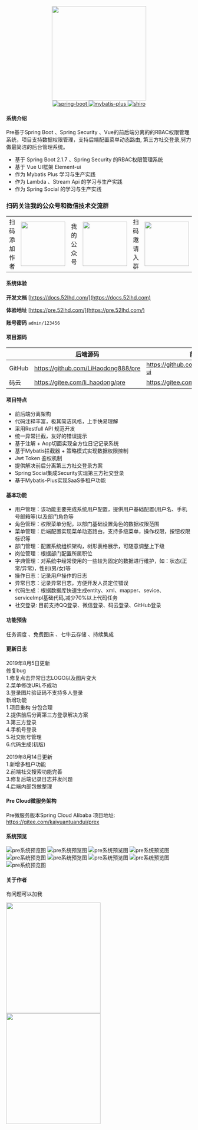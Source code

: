 

<div align="center">
<div style="height:256px; width:256px; text-align: center;">
<img src="https://gitee.com/li_haodong/picture_management/raw/master/pic/WechatIMG9.png" height="256" width="256">
</div>
 <a href="http://spring.io/projects/spring-boot">
            <img src="https://img.shields.io/badge/spring--boot-2.1.7.RELEASE-green.svg" alt="spring-boot">
       </a>
    <a href="http://mp.baomidou.com">
            <img src="https://img.shields.io/badge/mybatis--plus-3.1.2-blue.svg" alt="mybatis-plus">
    </a>  
    <a href="https://shiro.apache.org/">
            <img src="https://img.shields.io/badge/security-5.1.5-blue.svg" alt="shiro">
    </a>
</div>

#### 系统介绍
Pre基于Spring Boot 、Spring Security 、Vue的前后端分离的的RBAC权限管理系统，项目支持数据权限管理，支持后端配置菜单动态路由, 第三方社交登录,努力做最简洁的后台管理系统。

- 基于 Spring Boot 2.1.7 、Spring Security 的RBAC权限管理系统
- 基于 Vue UI框架 Element-ui
- 作为 Mybatis Plus 学习与生产实践
- 作为 Lambda 、Stream Api 的学习与生产实践
- 作为 Spring Social 的学习与生产实践

### 扫码关注我的公众号和微信技术交流群
<table>
    <tr>
        <td>扫码添加作者</td>
        <td><img src="https://gitee.com/li_haodong/picture_management/raw/master/pic/WechatIMG2.jpeg" width="120"/></td>
        <td>我的公众号</td>
        <td><img src="https://gitee.com/li_haodong/picture_management/raw/master/pic/qrcode_for_gh_99ee464aac4f_258.jpg" width="120"/></td>
        <td>扫码邀请入群</td>
        <td><img src="https://gitee.com/li_haodong/picture_management/raw/master/pic/WechatIMG320.jpeg" width="120"/></td>
    </tr>
</table>


#### 系统体验
**开发文档**  [https://docs.52lhd.com/](https://docs.52lhd.com)

**体验地址**  [https://pre.52lhd.com/](https://pre.52lhd.com/)

**账号密码** ```admin/123456```

#### 项目源码

|     |   后端源码  |   前端源码  |
|---  |--- | --- |
|  GitHub   |  https://github.com/LiHaodong888/pre   |  https://github.com/LiHaodong888/pre-ui   |
|  码云   |  https://gitee.com/li_haodong/pre   |  https://gitee.com/li_haodong/pre-ui   |

#### 项目特点
- 前后端分离架构
- 代码注释丰富，极其简洁风格，上手快易理解
- 采用Restfull API 规范开发
- 统一异常拦截，友好的错误提示
- 基于注解 + Aop切面实现全方位日记记录系统
- 基于Mybatis拦截器 + 策略模式实现数据权限控制
- Jwt Token 鉴权机制 
- 提供解决前后分离第三方社交登录方案 
- Spring Social集成Security实现第三方社交登录
- 基于Mybatis-Plus实现SaaS多租户功能  


#### 基本功能

- 用户管理：该功能主要完成系统用户配置，提供用户基础配置(用户名、手机号邮箱等)以及部门角色等
- 角色管理：权限菜单分配，以部门基础设置角色的数据权限范围
- 菜单管理：后端配置实现菜单动态路由，支持多级菜单，操作权限，按钮权限标识等
- 部门管理：配置系统组织架构，树形表格展示，可随意调整上下级
- 岗位管理：根据部门配置所属职位
- 字典管理：对系统中经常使用的一些较为固定的数据进行维护，如：状态(正常/异常)，性别(男/女)等
- 操作日志：记录用户操作的日志
- 异常日志：记录异常日志，方便开发人员定位错误 
- 代码生成：根据数据库快速生成entity、xml、mapper、sevice、serviceImpl基础代码,减少70%以上代码任务 
- 社交登录: 目前支持QQ登录、微信登录、码云登录、GitHub登录

#### 功能预告
任务调度 、免费图床 、七牛云存储 、持续集成

#### 更新日志
2019年8月5日更新  
修复bug  
1.修复点击异常日志LOGO以及图片变大  
2.菜单修改URL不成功  
3.登录图片验证码不支持多人登录  
新增功能  
1.项目重构 分包合理  
2.提供前后分离第三方登录解决方案  
3.第三方登录  
4.手机号登录  
5.社交账号管理  
6.代码生成(初版)   

2019年8月14日更新  
1.新增多租户功能  
2.前端社交搜索功能完善  
3.修复后端记录日志并发问题  
4.后端内部包做整理  


#### Pre Cloud微服务架构
Pre微服务版本Spring Cloud Alibaba
项目地址: https://gitee.com/kaiyuantuandui/prex

#### 系统预览
![pre系统预览图](https://gitee.com/li_haodong/picture_management/raw/master/pic/1565014094683.jpg)
![pre系统预览图](https://gitee.com/li_haodong/picture_management/raw/master/pic/1565014790417.jpg)
![pre系统预览图](https://gitee.com/li_haodong/picture_management/raw/master/pic/1561385170695.jpg)
![pre系统预览图](https://gitee.com/li_haodong/picture_management/raw/master/pic/1561385201508.jpg)
![pre系统预览图](https://gitee.com/li_haodong/picture_management/raw/master/pic/1561385224488.jpg)
![pre系统预览图](https://gitee.com/li_haodong/picture_management/raw/master/pic/1561385241925.jpg)
![pre系统预览图](https://gitee.com/li_haodong/picture_management/raw/master/pic/1561385273370.jpg)
![pre系统预览图](https://gitee.com/li_haodong/picture_management/raw/master/pic/1561385291674.jpg)
![pre系统预览图](https://gitee.com/li_haodong/picture_management/raw/master/pic/1565014818254.jpg)
#### 关于作者
有问题可以加我
<div style="height:300px; width:256px;">
<img src="https://gitee.com/li_haodong/picture_management/raw/master/pic/qrcode.png" height="300" width="256">
<img src="https://gitee.com/li_haodong/picture_management/raw/master/pic/WechatIMG2.jpeg" height="300" width="256">
</div>